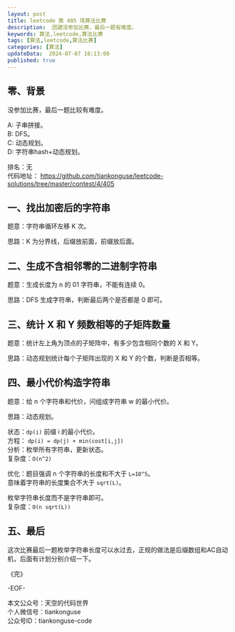 ```yaml
---
layout: post  
title: leetcode 第 405 场算法比赛 
description:  团建没参加比赛，最后一题有难度。  
keywords: 算法,leetcode,算法比赛  
tags: [算法,leetcode,算法比赛]  
categories: [算法]  
updateData:  2024-07-07 18:13:00  
published: true  
---
```



## 零、背景  


没参加比赛，最后一题比较有难度。  


A: 子串拼接。   
B: DFS。   
C: 动态规划。  
D: 字符串hash+动态规划。  


排名：无  
代码地址： https://github.com/tiankonguse/leetcode-solutions/tree/master/contest/4/405  


## 一、找出加密后的字符串  


题意：字符串循环左移 K 次。  


思路：K 为分界线，后缀放前面，前缀放后面。  


## 二、生成不含相邻零的二进制字符串  


题意：生成长度为 n 的 01 字符串，不能有连续 0。  


思路：DFS 生成字符串，判断最后两个是否都是 0 即可。  


## 三、统计 X 和 Y 频数相等的子矩阵数量  


题意：统计左上角为顶点的子矩阵中，有多少包含相同个数的 X 和 Y。  


思路：动态规划统计每个子矩阵出现的 X 和 Y 的个数，判断是否相等。  


## 四、最小代价构造字符串  


题意：给 n 个字符串和代价，问组成字符串 w 的最小代价。  


思路：动态规划。  


状态：`dp(i)` 前缀 i 的最小代价。  
方程： `dp(i) = dp(j) + min(cost[i,j])`  
分析：枚举所有字符串，更新状态。  
复杂度：`O(n^2)`   



优化：题目强调 n 个字符串的长度和不大于 `L=10^5`。  
意味着字符串的长度集合不大于 `sqrt(L)`。  


枚举字符串长度而不是字符串即可。  
复杂度：`O(n sqrt(L))`  



## 五、最后  


这次比赛最后一题枚举字符串长度可以水过去，正规的做法是后缀数组和AC自动机，后面有计划分别介绍一下。  




《完》  


-EOF-  



本文公众号：天空的代码世界  
个人微信号：tiankonguse  
公众号ID：tiankonguse-code  
  

